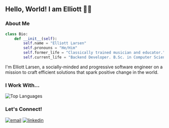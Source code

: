 ## Hello, World!  I am Elliott :rainbow::wave:

### About Me
```Python
class Bio:
    def __init__(self):
        self.name = "Elliott Larsen"
        self.pronouns = "He/Him"
        self.former_life = "Classically trained musician and educator."
        self.current_life = "Backend Developer. B.Sc. in Computer Science from Oregon State University."
```

I'm Elliott Larsen, a socially-minded and progressive software engineer on a mission to craft efficient solutions that spark positive change in the world.

### I Work With...
![Top Languages](https://github-readme-stats-git-masterrstaa-rickstaa.vercel.app/api/top-langs/?username=elliottlarsen&layout=compact&theme=tokyonight&langs_count=6&hide=html,css)


### Let's Connect!
<a href="mailto:elliottlrsn@gmail.com"><img alt="email" src="https://img.shields.io/badge/Gmail-D14836?style=for-the-badge&logo=gmail&logoColor=white"></a>
<a href="https://www.linkedin.com/in/elliottlarsen/"><img alt="linkedin"  src="https://img.shields.io/badge/LinkedIn-0077B5?style=for-the-badge&logo=linkedin&logoColor=white"></a>
